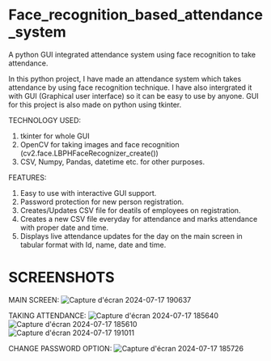 # Face_recognition_based_attendance_system
A python GUI integrated attendance system using face recognition to take attendance.

In this python project, I have made an attendance system which takes attendance by using face recognition technique. I have also intergrated it with GUI (Graphical user interface) so it can be easy to use by anyone. GUI for this project is also made on python using tkinter.

TECHNOLOGY USED:
1) tkinter for whole GUI
2) OpenCV for taking images and face recognition (cv2.face.LBPHFaceRecognizer_create())
3) CSV, Numpy, Pandas, datetime etc. for other purposes.

FEATURES:
1) Easy to use with interactive GUI support.
2) Password protection for new person registration.
3) Creates/Updates CSV file for deatils of employees on registration.
4) Creates a new CSV file everyday for attendance and marks attendance with proper date and time.
5) Displays live attendance updates for the day on the main screen in tabular format with Id, name, date and time.

# SCREENSHOTS
MAIN SCREEN:
![Capture d'écran 2024-07-17 190637](https://github.com/user-attachments/assets/150fd127-7156-4626-965e-3cd04f89f565)

TAKING ATTENDANCE:
![Capture d'écran 2024-07-17 185640](https://github.com/user-attachments/assets/388d763b-e9b8-4142-8c3a-c8f94469eeb4)
![Capture d'écran 2024-07-17 185610](https://github.com/user-attachments/assets/9fc0121d-225f-4137-b4c5-52855d2d6c8b)
![Capture d'écran 2024-07-17 191011](https://github.com/user-attachments/assets/394f9c87-5f41-45ba-9d22-59df9387312e)

CHANGE PASSWORD OPTION:
![Capture d'écran 2024-07-17 185726](https://github.com/user-attachments/assets/9e62dd5a-1cb5-4490-ad33-7c4d3aa058ee)
